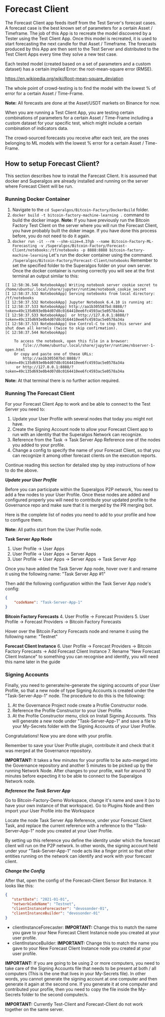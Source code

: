 # Forecast Client

The Forecast Client app feeds itself from the Test Server's forecast cases. A forecast case is the best known set of parameters for a certain Asset / Timeframe. The job of this App is to recreate the model discovered by a Tester using the Test Client App.  Once this model is recreated, it is used to start forecasting the next candle for that Asset / Timeframe. The forecasts produced by this App are then sent to the Test Server and distributed to the Test Client Apps every time they solve a new test case.

Each tested model (created based on a set of parameters and a custom dataset) has a certain implied Error: the root-mean-square error (RMSE).

https://en.wikipedia.org/wiki/Root-mean-square_deviation

The whole point of crowd-testing is to find the model with the lowest % of error for a certain Asset / Time-Frame.

**Note:** All forecasts are done at the Asset/USDT markets on Binance for now.

When you are running a Test Client App, you are testing certain combinations of parameters for a certain Asset / Time-Frame including a custom dataset for your specific test, which might include a certain combination of indicators data.

The crowd-sourced forecasts you receive after each test, are the ones belonging to ML models with the lowest % error for a certain Asset / Time-Frame.

## How to setup Forecast Client?
This section describes how to install the Farecast Client. It is assumed that docker and Superalgos are already installed and running on the server where Forecast Client will be run.

### Running Docker Container

1. Navigate to the `cd Superalgos/Bitcoin-Factory/DockerBuild` folder.
2. `docker build -t bitcoin-factory-machine-learning .` command to build the docker image.
**Note:** If you have previously run the Bitcoin Factory Test Client on the server where you will run the Forecast Client, you have probably built the doker image. If you have done this process before, you do not need to do it again.
3. `docker run -it --rm --shm-size=4.37gb --name Bitcoin-Factory-ML-Forecasting -v /Superalgos/Bitcoin-Factory/Forecast-Client/notebooks:/tf/notebooks -p 8888:8888 bitcoin-factory-machine-learning` Let's run the docker container using the command. `/Superalgos/Bitcoin-Factory/Forecast-Client/notebooks` Remember to set the specified folder to the Superalgos folder on your own server.
   Once the docker container is running correctly you will see at the first terminal an output similar to this:

```text
[I 12:58:36.546 NotebookApp] Writing notebook server cookie secret to /home/ubuntu/.local/share/jupyter/runtime/notebook_cookie_secret
[I 12:58:37.532 NotebookApp] Serving notebooks from local directory: /tf/notebooks
[I 12:58:37.532 NotebookApp] Jupyter Notebook 6.4.10 is running at:
[I 12:58:37.533 NotebookApp] http://aa1b305587bd:8888/?token=49c135d693e0b4d07d8c0164410ee6fc4593ac5e0578a34a
[I 12:58:37.533 NotebookApp]  or http://127.0.0.1:8888/?token=49c135d693e0b4d07d8c0164410ee6fc4593ac5e0578a34a
[I 12:58:37.533 NotebookApp] Use Control-C to stop this server and shut down all kernels (twice to skip confirmation).
[C 12:58:37.544 NotebookApp]

    To access the notebook, open this file in a browser:
        file:///home/ubuntu/.local/share/jupyter/runtime/nbserver-1-open.html
    Or copy and paste one of these URLs:
        http://aa1b305587bd:8888/?token=49c135d693e0b4d07d8c0164410ee6fc4593ac5e0578a34a
     or http://127.0.0.1:8888/?token=49c135d693e0b4d07d8c0164410ee6fc4593ac5e0578a34a
```
**Note:** At that terminal there is no further action required.

### Running The Forecast Client
For your Forecast Client App to work and be able to connect to the Test Server you need to:

1. Update your User Profile with several nodes that today you might not have.
2. Create the Signing Account node to allow your Forecast Client app to run with an identity that the Superalgos Network can recognize.
3. Reference from the Task -> Task Server App Reference one of the nodes you added to your profile.
4. Change a config to specify the name of your Forecast Client, so that you can recognize it among other forecast clients on the execution reports.

Continue reading this section for detailed step by step instructions of how to do the above.

***Update your User Profile***

Before you can participate within the Superalgos P2P network, You need to add a few nodes to your User Profile. Once these nodes are added and configured properly you will need to contribute your updated profile to the Governance repo and make sure that it is merged by the PR merging bot.

Here is the complete list of nodes you need to add to your profile and how to configure them.

**Note:** All paths start from the User Profile node.

**Task Server App Node**
1. User Profile -> User Apps
2. User Profile -> User Apps -> Server Apps
3. User Profile -> User Apps -> Server Apps -> Task Server App

Once you have added the Task Server App node, hover over it and rename it using the following name: "Task Server App #1"

Then add the following configuration within the Task Server App node's config:
```json
{
    "codeName": "Task-Server-App-1"
}
 ```

**Bitcoin Factory Forecasts**
4. User Profile -> Forecast Providers
5. User Profile -> Forecast Providers -> Bitcoin Factory Forecasts

Hover over the Bitcoin Factory Forecasts node and rename it using the following name: "Testnet"

**Forecast Client Instance**
6. User Profile -> Forecast Providers -> Bitcoin Factory Forecasts -> Add Forecast Client Instance
7. Rename "New Forecast Client Instance" to something you can recognise and identify, you will need this name later in the guide

### Signing Accounts

Finally, you need to generate/re-generate the signing accounts of your User Profile, so that a new node of type Signing Accounts is created under the "Task-Server-App-1" node. The procedure to do this is the following:

1. At the Governance Project node create a Profile Constructor node.
2. Reference the Profile Constructor to your User Profile.
3. At the Profile Constructor menu, click on Install Signing Accounts. This will generate a new node under "Task-Server-App-1" and save a file to your My-Secrets folder with the Signing Accounts of your User Profile.

Congratulations! Now you are done with your profile.

Remember to save your User Profile plugin, contribute it and check that it was merged at the Governance repository.

**IMPORTANT:** It takes a few minutes for your profile to be auto-merged into the Governance repository and another 5 minutes to be picked up by the running Network Node. After changes to your profile, wait for around 10 minutes before expecting it to be able to connect to the Superalgos Network node.

***Reference the Task Server App***

Go to Bitcoin-Factory-Demo Workspace, change it's name and save it (so to have your own instance of that workspace). Go to Plugins Node and then import your User Profile into the Workspace

Locate the node Task Server App Reference, under your Forecast Client Task, and replace the current reference with a reference to the "Task-Server-App-1" node you created at your User Profile.

By setting up this reference you define the identity under which the forecast client will run on the P2P network. In other words, the signing account held under your "Task-Server-App-1" node acts like a finger print so that other entities running on the network can identify and work with your forecast client.

***Change the Config***

After that, open the config of the Forecast-Client Sensor Bot Instance. It looks like this:

```json
{
   "startDate": "2021-01-01",
   "networkCodeName": "Testnet",
   "clientInstanceForecaster": "devosonder-01",
   "clientInstanceBuilder": "devosonder-01"
}
```

* clientInstanceForecaster: **IMPORTANT:** Change this to match the name you gave to your New Forecast Client Instance node you created at your user profile.
* clientInstanceBuilder: **IMPORTANT:** Change this to match the name you gave to your New Forecast Client Instance node you created at your user profile.

**IMPORTANT:** If you are going to be using 2 or more computers, you need to take care of the Signing Accounts file that needs to be present at both / all computers (This is the one that lives in your My-Secrets file). In other words, you cannot generate the signing account at one computer and then generate it again at the second one. If you generate it at one computer and contributed your profile, then you need to copy the file inside the My-Secrets folder to the second computer/s.

**IMPORTANT:** Currently Test-Client and Forecast-Client do not work together on the same server.
